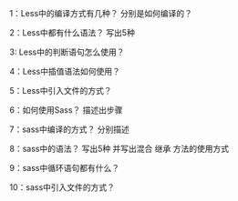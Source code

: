 1：Less中的编译方式有几种？ 分别是如何编译的？

2：Less中都有什么语法？ 写出5种

3: Less中的判断语句怎么使用？

4：Less中插值语法如何使用？

5：Less中引入文件的方式？

6：如何使用Sass？ 描述出步骤

7：sass中编译的方式？ 分别描述

8：sass中的语法？ 写出5种  并写出混合 继承 方法的使用方式

9：sass中循环语句都有什么？

10：sass中引入文件的方式？
